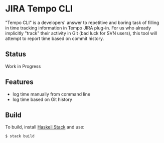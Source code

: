 # JIRA Tempo CLI

"Tempo CLI" is a developers' answer to repetitive and boring task of filling in time tracking information in Tempo
JIRA plug-in. For us who already implicitly "track" their activity in Git (bad luck for SVN users), this tool will
attempt to report time based on commit history.


## Status

Work in Progress


## Features

 - log time manually from command line
 - log time based on Git history


## Build

To build, install [Haskell Stack](http://docs.haskellstack.org/en/stable/README.html) and use:

    $ stack build
